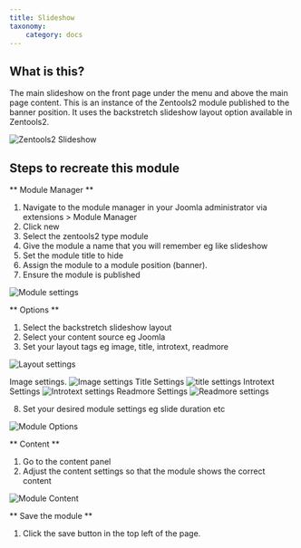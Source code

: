 ```yaml
---
title: Slideshow
taxonomy:
    category: docs
---
```


## What is this?
The main slideshow on the front page under the menu and above the main page content. This is an instance of the Zentools2 module published to the banner position. It uses the backstretch slideshow layout option available in Zentools2.

![Zentools2 Slideshow](/images/slideshow/banner-slideshow.jpg)


## Steps to recreate this module


** Module Manager **
1. Navigate to the module manager in your Joomla administrator via extensions > Module Manager
2. Click new
3. Select the zentools2 type module
4. Give the module a name that you will remember eg like slideshow
5. Set the module title to hide
6. Assign the module to a module position (banner).
7. Ensure the module is published

![Module settings](/images/slideshow/slideshow-module-settings.png)

** Options **
1. Select the backstretch slideshow layout
2. Select your content source eg Joomla 
3. Set your layout tags eg image, title, introtext, readmore

![Layout settings](/images/slideshow/layout-tags.png)

Image settings.
![Image settings](/images/slideshow/image.png)
Title Settings
![title settings](/images/slideshow/title.png)
Introtext Settings
![Introtext settings](/images/slideshow/introtext.png)
Readmore Settings
![Readmore settings](/images/slideshow/readmore.png)

8. Set your desired module settings eg slide duration etc

![Module Options](/images/slideshow/slideshow-module-options.png)

** Content **
1. Go to the content panel
2. Adjust the content settings so that the module shows the correct content

![Module Content](/images/slideshow/slideshow-module-content.png)

** Save the module **
1. Click the save button in the top left of the page.